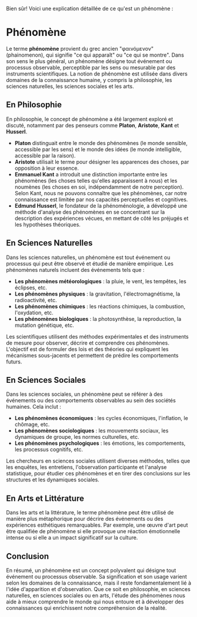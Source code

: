 Bien sûr! Voici une explication détaillée de ce qu'est un phénomène :

# Phénomène

Le terme **phénomène** provient du grec ancien "φαινόμενον" (phainomenon), qui signifie "ce qui apparaît" ou "ce qui se montre". Dans son sens le plus général, un phénomène désigne tout événement ou processus observable, perceptible par les sens ou mesurable par des instruments scientifiques. La notion de phénomène est utilisée dans divers domaines de la connaissance humaine, y compris la philosophie, les sciences naturelles, les sciences sociales et les arts.

## En Philosophie

En philosophie, le concept de phénomène a été largement exploré et discuté, notamment par des penseurs comme **Platon**, **Aristote**, **Kant** et **Husserl**. 

- **Platon** distinguait entre le monde des phénomènes (le monde sensible, accessible par les sens) et le monde des idées (le monde intelligible, accessible par la raison).
- **Aristote** utilisait le terme pour désigner les apparences des choses, par opposition à leur essence.
- **Emmanuel Kant** a introduit une distinction importante entre les phénomènes (les choses telles qu'elles apparaissent à nous) et les noumènes (les choses en soi, indépendamment de notre perception). Selon Kant, nous ne pouvons connaître que les phénomènes, car notre connaissance est limitée par nos capacités perceptuelles et cognitives.
- **Edmund Husserl**, le fondateur de la phénoménologie, a développé une méthode d'analyse des phénomènes en se concentrant sur la description des expériences vécues, en mettant de côté les préjugés et les hypothèses théoriques.

## En Sciences Naturelles

Dans les sciences naturelles, un phénomène est tout événement ou processus qui peut être observé et étudié de manière empirique. Les phénomènes naturels incluent des événements tels que :

- **Les phénomènes météorologiques** : la pluie, le vent, les tempêtes, les éclipses, etc.
- **Les phénomènes physiques** : la gravitation, l'électromagnétisme, la radioactivité, etc.
- **Les phénomènes chimiques** : les réactions chimiques, la combustion, l'oxydation, etc.
- **Les phénomènes biologiques** : la photosynthèse, la reproduction, la mutation génétique, etc.

Les scientifiques utilisent des méthodes expérimentales et des instruments de mesure pour observer, décrire et comprendre ces phénomènes. L'objectif est de formuler des lois et des théories qui expliquent les mécanismes sous-jacents et permettent de prédire les comportements futurs.

## En Sciences Sociales

Dans les sciences sociales, un phénomène peut se référer à des événements ou des comportements observables au sein des sociétés humaines. Cela inclut :

- **Les phénomènes économiques** : les cycles économiques, l'inflation, le chômage, etc.
- **Les phénomènes sociologiques** : les mouvements sociaux, les dynamiques de groupe, les normes culturelles, etc.
- **Les phénomènes psychologiques** : les émotions, les comportements, les processus cognitifs, etc.

Les chercheurs en sciences sociales utilisent diverses méthodes, telles que les enquêtes, les entretiens, l'observation participante et l'analyse statistique, pour étudier ces phénomènes et en tirer des conclusions sur les structures et les dynamiques sociales.

## En Arts et Littérature

Dans les arts et la littérature, le terme phénomène peut être utilisé de manière plus métaphorique pour décrire des événements ou des expériences esthétiques remarquables. Par exemple, une œuvre d'art peut être qualifiée de phénomène si elle provoque une réaction émotionnelle intense ou si elle a un impact significatif sur la culture.

## Conclusion

En résumé, un phénomène est un concept polyvalent qui désigne tout événement ou processus observable. Sa signification et son usage varient selon les domaines de la connaissance, mais il reste fondamentalement lié à l'idée d'apparition et d'observation. Que ce soit en philosophie, en sciences naturelles, en sciences sociales ou en arts, l'étude des phénomènes nous aide à mieux comprendre le monde qui nous entoure et à développer des connaissances qui enrichissent notre compréhension de la réalité.